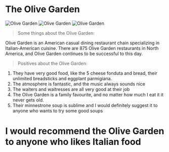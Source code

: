 # The Olive Garden
![Olive Garden](https://user-images.githubusercontent.com/72235149/142029319-68c1b23e-7e2f-41f0-bbc3-12b3f54439e2.png)
![Olive Garden](https://media.olivegarden.com/en_us/images/product/d-parties-to-go-dozen-breadsticks-dpv.jpg)
![Olive Garden](https://encrypted-tbn0.gstatic.com/images?q=tbn:ANd9GcT58ltKzz35zlLMzC8ALMmjADF-2O2L2VskYiU4KQbmi4HsQw4pGo6CBN-pQmK0vqWJBrs:https://media.olivegarden.com/en_us/images/product/classic-eggplant-parmigiana-dinner-dpv-590x365.jpg&usqp=CAU)


> Some things about the Olive Garden: 

Olive Garden is an American casual dining restaurant chain specializing in Italian-American cuisine. There are 875 Olive Garden restaurants in North America, and Olive Garden continues to be successful to this day.

> Positives about the Olive Garden: 
1. They have very good food, like the 5 cheese fonduta and bread, their unlimited breadsticks and eggplant parmigiana.
2. The atmosphere is fantastic, and the music always sounds nice
3. The waiters and waitresses are all very good at their job
4. The Olive Garden is a family favourite, and no matter how much I eat it it never gets old.
5. Their minnestrone soup is sublime and I would definitely suggest it to anyone who wants to try some good soups

# I would recommend the Olive Garden to anyone who likes Italian food


